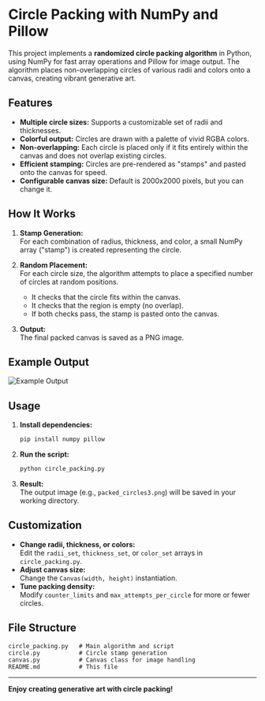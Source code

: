 # Circle Packing with NumPy and Pillow

This project implements a **randomized circle packing algorithm** in Python, using NumPy for fast array operations and Pillow for image output. The algorithm places non-overlapping circles of various radii and colors onto a canvas, creating vibrant generative art.

## Features

- **Multiple circle sizes:** Supports a customizable set of radii and thicknesses.
- **Colorful output:** Circles are drawn with a palette of vivid RGBA colors.
- **Non-overlapping:** Each circle is placed only if it fits entirely within the canvas and does not overlap existing circles.
- **Efficient stamping:** Circles are pre-rendered as "stamps" and pasted onto the canvas for speed.
- **Configurable canvas size:** Default is 2000x2000 pixels, but you can change it.

## How It Works

1. **Stamp Generation:**  
   For each combination of radius, thickness, and color, a small NumPy array ("stamp") is created representing the circle.

2. **Random Placement:**  
   For each circle size, the algorithm attempts to place a specified number of circles at random positions.  
   - It checks that the circle fits within the canvas.
   - It checks that the region is empty (no overlap).
   - If both checks pass, the stamp is pasted onto the canvas.

3. **Output:**  
   The final packed canvas is saved as a PNG image.

## Example Output

![Example Output](packed_circles3.png)

## Usage

1. **Install dependencies:**
   ```bash
   pip install numpy pillow
   ```

2. **Run the script:**
   ```bash
   python circle_packing.py
   ```

3. **Result:**  
   The output image (e.g., `packed_circles3.png`) will be saved in your working directory.

## Customization

- **Change radii, thickness, or colors:**  
  Edit the `radii_set`, `thickness_set`, or `color_set` arrays in `circle_packing.py`.
- **Adjust canvas size:**  
  Change the `Canvas(width, height)` instantiation.
- **Tune packing density:**  
  Modify `counter_limits` and `max_attempts_per_circle` for more or fewer circles.

## File Structure

```
circle_packing.py   # Main algorithm and script
circle.py           # Circle stamp generation
canvas.py           # Canvas class for image handling
README.md           # This file
```

---

**Enjoy creating generative art with circle packing!**
